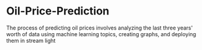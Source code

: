 # Oil-Price-Prediction
The process of predicting oil prices involves analyzing the last three years' worth of data using machine learning topics, creating graphs, and deploying them in stream light 
